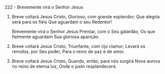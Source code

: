 222 - Brevemente virá o Senhor Jesus

1. Breve voltará Jesus Cristo,
   Glorioso, com grande esplendor;
   Que alegria será para os fiéis
   Que aguardam o seu Redentor!

   Brevemente virá o Senhor Jesus
   Premiar, com o Seu galardão,
   Os que fielmente aguardam
   Sua gloriosa aparição.

2. Breve voltará Jesus Cristo,
   Triunfante, com rijo clamor;
   Levará os remidos, por Seu poder,
   Para o reino de paz e de amor.

3. Breve voltará Jesus Cristo,
   Quando, então, para nós surgirá
   Nova aurora no reino de eterna luz,
   Onde o justo resplandecerá.
